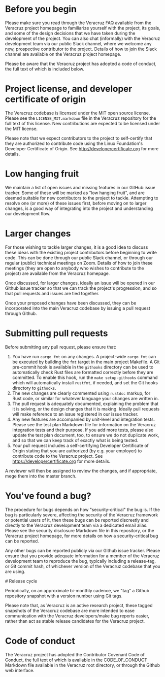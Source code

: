 # Before you begin

Please make sure you read through the Veracruz FAQ available from the
Veracruz project homepage to familiarize yourself with the project, its
goals, and some of the design decisions that we have taken during the
development of the project.  You can also chat (informally) with the
Veracruz development team via our public Slack channel, where we welcome
any new, prospective contributor to the project.  Details of how to
join the Slack channel are available on the Veracruz project homepage.

Please be aware that the Veracruz project has adopted a code of conduct,
the full text of which is included below.

# Project license, and developer certificate of origin

The Veracruz codebase is licensed under the MIT open source license.
Please see the `LICENSE_MIT.markdown` file in the Veracruz repository for the
full text of this license.  New contributions are expected to be licensed
under the MIT license.

Please note that we expect contributors to the project to self-certify
that they are authorized to contribute code using the Linux Foundation's
Developer Certificate of Origin.  See http://developercertificate.org for
more details.

# Low hanging fruit

We maintain a list of open issues and missing features in our GitHub
issue tracker.  Some of these will be marked as "low hanging fruit", and
are deemed suitable for new contributors to the project to tackle.
Attempting to resolve one (or more) of these issues first, before moving
on to larger changes, is a good way of integrating into the project and
understanding our development flow.

# Larger changes

For those wishing to tackle larger changes, it is a good idea to discuss
these ideas with the existing project contributors before beginning to
write code.  This can be done through our public Slack channel, or through
our regular (public) technical meetings on Zoom.  Details of how to join
these meetings (they are open to anybody who wishes to contribute to the
project) are available from the Veracruz homepage.

Once discussed, for larger changes, ideally an issue will be opened in
our Github issue tracker so that we can track the project's progression,
and so that pull requests and issues are tied together.

Once your proposed changes have been discussed, they can be incorporated
into the main Veracruz codebase by issuing a pull request through Github.

# Submitting pull requests

Before submitting any pull request, please ensure that:
1. You have run `cargo fmt` on any changes.  A project-wide `cargo fmt`
   can be executed by building the `fmt` target in the main project
   Makefile.  A Git pre-commit hook is available in the `githooks`
   directory can be used to automatically check Rust files are formatted
   correctly before they are committed.  To enable this hook, run the
   `make setup-githooks` command which will automatically install
   `rustfmt`, if needed, and set the Git hooks directory to `githooks`.
2. The new changes are clearly commented using `rustdoc` markup, for
   Rust code, or similar for whatever language your changes are written
   in.
3. The pull request is adequately documented, explaining the problem that
   it is solving, or the design changes that it is making.  Ideally pull
   requests will make reference to an issue registered in our issue
   tracker.
4. Any new features are accompanied by unit-level and integration tests.
   Please see the test plan Markdown file for information on the Veracruz
   integration tests and their purpose.  If you add more tests, please
   also update the test plan document, too, to ensure we do not duplicate
   work, and so that we can keep track of exactly what is being tested.
5. Your pull request includes a self-certifying Developer Certificate of
   Origin stating that you are authorized (by e.g. your employer) to
   contribute code to the Veracruz project.  See
   https://developercertificate.org for more details.

A reviewer will then be assigned to review the changes, and if appropriate,
mege them into the master branch.

# You've found a bug?

The procedure for bugs depends on how "security-critical" the bug is.  If
the bug is particularly severe, affecting the security of the Veracruz
framework or potential users of it, then these bugs can be reported
discreetly and directly to the Veracruz development team via a dedicated
email alias.  Please see the security disclosure Markdown file in this
repository, or the Veracruz project homepage, for more details on how a
security-critical bug can be reported.

Any other bugs can be reported publicly via our Github issue tracker.
Please ensure that you provide adequate information for a member of the
Veracruz development team to reproduce the bug, typically including a
release-tag, or Git commit hash, of whichever version of the Veracruz
codebase that you are using.

# Release cycle

Periodically, on an approximate bi-monthly cadence, we "tag" a Github
repository snapshot with a version number using Git tags.

Please note that, as Veracruz is an active research project, these tagged
snapshots of the Veracruz codebase are more intended to ease communication
with the Veracruz developers/make bug reports easier, rather than act as
stable release candidates for the Veracruz project.

# Code of conduct

The Veracruz project has adopted the Contributor Covenant Code of Conduct,
the full text of which is available in the CODE_OF_CONDUCT Markdown file
available in the Veracruz root directory, or through the Github web
interface.
